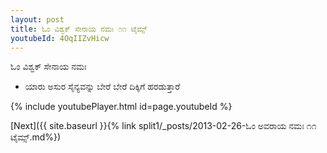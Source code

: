 ```yaml
---
layout: post
title: ಓಂ ವಿಶ್ವಕ್ ಸೇನಾಯ ನಮಃ ೧೧ ಟೈಮ್ಸ್
youtubeId: 4OqIIZvHicw
---
```

 
 
 ಓಂ ವಿಶ್ವಕ್ ಸೇನಾಯ ನಮಃ  
 
 -  ಯಾರು ಅಸುರ ಸೈನ್ಯವನ್ನು ಬೇರೆ ಬೇರೆ ದಿಕ್ಕಿಗೆ ಹರಡುತ್ತಾರೆ 
 
  
 
  
 
 
 
 
 
 


{% include youtubePlayer.html id=page.youtubeId %}
 
[Next]({{ site.baseurl }}{% link  split1/_posts/2013-02-26-ಓಂ ಅವರಾಯ ನಮಃ ೧೧ ಟೈಮ್ಸ್.md%})
 
